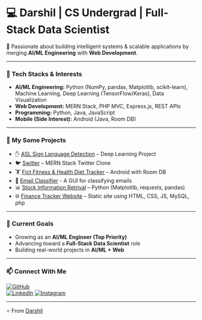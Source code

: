 # 💻 Darshil | CS Undergrad | Full-Stack Data Scientist  

🚀 Passionate about building intelligent systems & scalable applications by merging **AI/ML Engineering** with **Web Development**.  

---

### 🔧 Tech Stacks & Interests  
- **AI/ML Engineering:** Python (NumPy, pandas, Matplotlib, scikit-learn), Machine Learning, Deep Learning (TensorFlow/Keras), Data Visualization  
- **Web Development:** MERN Stack, PHP MVC, Express.js, REST APIs  
- **Programming:** Python, Java, JavaScript  
- **Mobile (Side Interest):** Android (Java, Room DB)  

---
 
### 📂 My Some Projects  
- ✋ [ASL Sign Language Detection](https://github.com/darshild078/American-Sign-Language-Recognition-Webapp) – Deep Learning Project  
- 🐦 [Switter](https://github.com/darshild078/SocialMediaApp-MERN-Stack) – MERN Stack Twitter Clone  
- 🏋️ [Fict Fitness & Health Diet Tracker](https://github.com/YOUR_USERNAME/Fitness-Health-Diet-Tracker) – Android with Room DB
- 📧 [Email Classifier](https://github.com/darshild078/Email-Classifier-gui) - A GUI for classifying emails  
- 📊 [Stock Information Retrival](https://github.com/darshild078/Stock-Information-Retrival) – Python (Matplotlib, requests, pandas)  
- 🌐 [Finance Tracker Website](https://github.com/YOUR_USERNAME/FICT-Website) – Static site using HTML, CSS, JS, MySQL, php 

---

### 🌟 Current Goals  
- Growing as an **AI/ML Engineer (Top Priority)**  
- Advancing toward a **Full-Stack Data Scientist** role  
- Building real-world projects in **AI/ML + Web**  

---

### 📫 Connect With Me  
[![GitHub](https://img.shields.io/badge/GitHub-181717?style=for-the-badge&logo=github)](https://github.com/darshild078)  
[![LinkedIn](https://img.shields.io/badge/LinkedIn-0A66C2?style=for-the-badge&logo=linkedin&logoColor=white)](https://www.linkedin.com/in/darshild078/)
[![Instagram](https://img.shields.io/badge/Instagram-E4405F?style=for-the-badge&logo=instagram&logoColor=white)](https://instagram.com/darshil_d_078)

---
⭐️ From [Darshil](https://github.com/darshild078)

